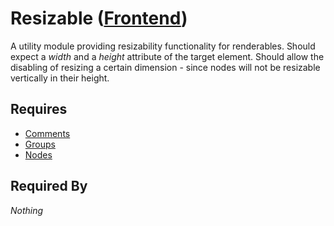 # Resizable ([Frontend](../../frontend.md))

A utility module providing resizability functionality for renderables. Should expect a *width* and a *height* attribute of the target element. Should allow the disabling of resizing a certain dimension - since nodes will not be resizable vertically in their height.

## Requires

- [Comments](../../renderables/comments/comment.md)
- [Groups](../../renderables/groups/group.md)
- [Nodes](../../renderables/nodes/node.md)

## Required By

*Nothing*
